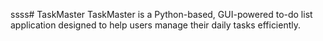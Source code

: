 ssss# TaskMaster
TaskMaster is a Python-based, GUI-powered to-do list application designed to help users manage their daily tasks efficiently.
